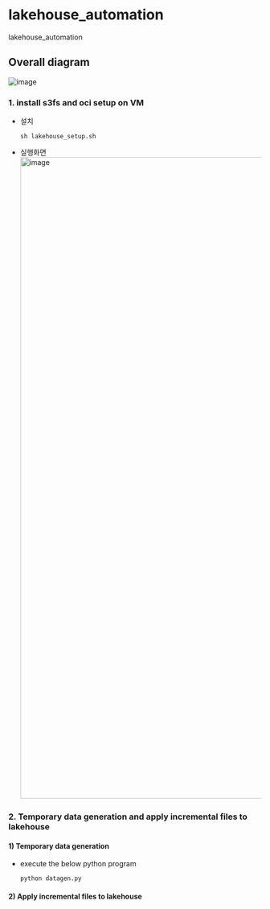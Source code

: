 # lakehouse_automation
lakehouse_automation

## Overall diagram

![image](https://github.com/user-attachments/assets/280a0bf4-372e-4fc5-beeb-3b86c3fa0a35)


### 1. install s3fs and oci setup on VM
- 설치
  ```
  sh lakehouse_setup.sh
  ```
- 실행화면  
  <img width="1276" alt="image" src="https://github.com/user-attachments/assets/5429794b-bcd6-4cf5-9988-4af305225e6f">

### 2. Temporary data generation and apply incremental files to lakehouse
  #### 1) Temporary data generation
  - execute the below python program
    ```
    python datagen.py
    ```

  #### 2) Apply incremental files to lakehouse
  
